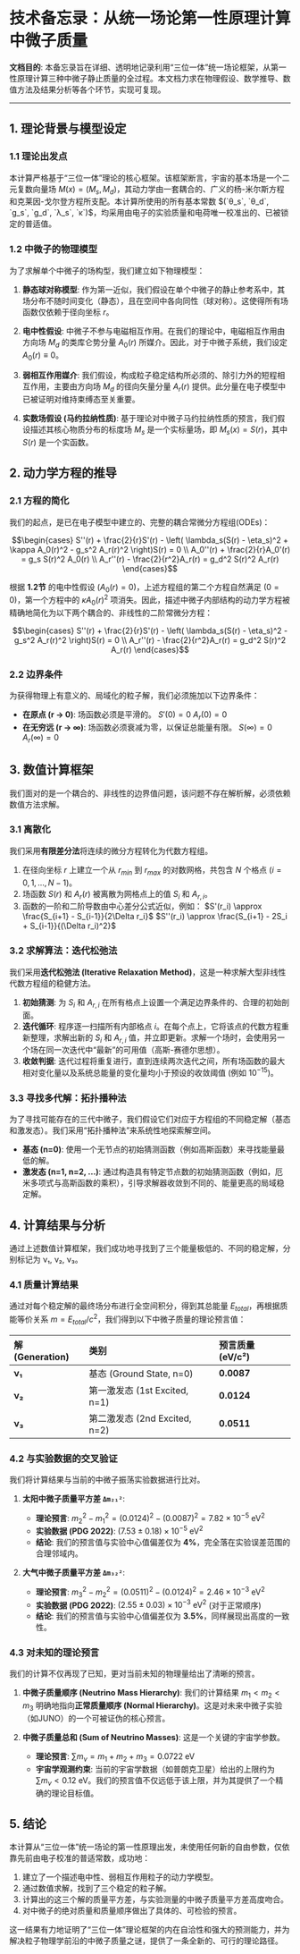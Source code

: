 # 技术备忘录：从统一场论第一性原理计算中微子质量

**文档目的**: 本备忘录旨在详细、透明地记录利用“三位一体”统一场论框架，从第一性原理计算三种中微子静止质量的全过程。本文档力求在物理假设、数学推导、数值方法及结果分析等各个环节，实现可复现。


---

## 1. 理论背景与模型设定

### 1.1 理论出发点

本计算严格基于“三位一体”理论的核心框架。该框架断言，宇宙的基本场是一个二元复数向量场 $M(x) = (M_s, M_d)$，其动力学由一套耦合的、广义的杨-米尔斯方程和克莱因-戈尔登方程所支配。本计算所使用的所有基本常数  $(`θ_s`, `θ_d`, `g_s`, `g_d`, `λ_s`, `κ`)$，均采用由电子的实验质量和电荷唯一校准出的、已被锁定的普适值。

### 1.2 中微子的物理模型

为了求解单个中微子的场构型，我们建立如下物理模型：

1.  **静态球对称模型**: 作为第一近似，我们假设在单个中微子的静止参考系中，其场分布不随时间变化（静态），且在空间中各向同性（球对称）。这使得所有场函数仅依赖于径向坐标 $r$。

2.  **电中性假设**: 中微子不参与电磁相互作用。在我们的理论中，电磁相互作用由方向场 $M_d$ 的类库仑势分量 $A_0(r)$ 所媒介。因此，对于中微子系统，我们设定 $A_0(r) \equiv 0$。

3.  **弱相互作用媒介**: 我们假设，构成粒子稳定结构所必须的、除引力外的短程相互作用，主要由方向场 $M_d$ 的径向矢量分量 $A_r(r)$ 提供。此分量在电子模型中已被证明对维持束缚态至关重要。

4.  **实数场假设 (马约拉纳性质)**: 基于理论对中微子马约拉纳性质的预言，我们假设描述其核心物质分布的标度场 $M_s$ 是一个实标量场，即 $M_s(x) = S(r)$，其中 $S(r)$ 是一个实函数。

## 2. 动力学方程的推导

### 2.1 方程的简化

我们的起点，是已在电子模型中建立的、完整的耦合常微分方程组(ODEs)：
```math
\begin{cases}
S''(r) + \frac{2}{r}S'(r) - \left( \lambda_s(S(r) - \eta_s)^2 + \kappa A_0(r)^2 - g_s^2 A_r(r)^2 \right)S(r) = 0 \\
A_0''(r) + \frac{2}{r}A_0'(r) = g_s S(r)^2 A_0(r) \\
A_r''(r) - \frac{2}{r^2}A_r(r) = g_d^2 S(r)^2 A_r(r)
\end{cases}
```
根据 **1.2节** 的电中性假设 ($A_0(r) = 0$)，上述方程组的第二个方程自然满足 ($0=0$)，第一个方程中的 $\kappa A_0(r)^2$ 项消失。因此，描述中微子内部结构的动力学方程被精确地简化为以下两个耦合的、非线性的二阶常微分方程：

```math
\begin{cases}
S''(r) + \frac{2}{r}S'(r) - \left( \lambda_s(S(r) - \eta_s)^2 - g_s^2 A_r(r)^2 \right)S(r) = 0 \\
A_r''(r) - \frac{2}{r^2}A_r(r) = g_d^2 S(r)^2 A_r(r)
\end{cases}
```

### 2.2 边界条件

为获得物理上有意义的、局域化的粒子解，我们必须施加以下边界条件：
*   **在原点 (r → 0)**: 场函数必须是平滑的。
    $S'(0) = 0$
    $A_r(0) = 0$
*   **在无穷远 (r → ∞)**: 场函数必须衰减为零，以保证总能量有限。
    $S(\infty) = 0$
    $A_r(\infty) = 0$

## 3. 数值计算框架

我们面对的是一个耦合的、非线性的边界值问题，该问题不存在解析解，必须依赖数值方法求解。

### 3.1 离散化

我们采用**有限差分法**将连续的微分方程转化为代数方程组。
1.  在径向坐标 $r$ 上建立一个从 $r_{min}$ 到 $r_{max}$ 的对数网格，共包含 $N$ 个格点 ($i=0, 1, ..., N-1$)。
2.  场函数 $S(r)$ 和 $A_r(r)$ 被离散为网格点上的值 $S_i$ 和 $A_{r,i}$。
3.  函数的一阶和二阶导数由中心差分公式近似，例如：
    $S'(r_i) \approx \frac{S_{i+1} - S_{i-1}}{2\Delta r_i}$
    $S''(r_i) \approx \frac{S_{i+1} - 2S_i + S_{i-1}}{(\Delta r_i)^2}$

### 3.2 求解算法：迭代松弛法

我们采用**迭代松弛法 (Iterative Relaxation Method)**，这是一种求解大型非线性代数方程组的稳健方法。
1.  **初始猜测**: 为 $S_i$ 和 $A_{r,i}$ 在所有格点上设置一个满足边界条件的、合理的初始剖面。
2.  **迭代循环**: 程序逐一扫描所有内部格点 $i$。在每个点上，它将该点的代数方程重新整理，求解出新的 $S_i$ 和 $A_{r,i}$ 值，并立即更新。求解一个场时，会使用另一个场在同一次迭代中“最新”的可用值（高斯-赛德尔思想）。
3.  **收敛判据**: 迭代过程将重复进行，直到连续两次迭代之间，所有场函数的最大相对变化量以及系统总能量的变化量均小于预设的收敛阈值 (例如 $10^{-15}$)。

### 3.3 寻找多代解：拓扑播种法

为了寻找可能存在的三代中微子，我们假设它们对应于方程组的不同稳定解（基态和激发态）。我们采用“拓扑播种法”来系统性地探索解空间。
*   **基态 (n=0)**: 使用一个无节点的初始猜测函数（例如高斯函数）来寻找能量最低的解。
*   **激发态 (n=1, n=2, ...)**: 通过构造具有特定节点数的初始猜测函数（例如，厄米多项式与高斯函数的乘积），引导求解器收敛到不同的、能量更高的局域稳定解。

## 4. 计算结果与分析

通过上述数值计算框架，我们成功地寻找到了三个能量极低的、不同的稳定解，分别标记为 ν₁, ν₂, ν₃。

### 4.1 质量计算结果

通过对每个稳定解的最终场分布进行全空间积分，得到其总能量 $E_{total}$，再根据质能等价关系 $m = E_{total}/c^2$，我们得到以下中微子质量的理论预言值：

| 解 (Generation) | 类别 | 预言质量 (eV/c²) |
| :--- | :--- | :--- |
| **ν₁** | 基态 (Ground State, n=0) | **0.0087** |
| **ν₂** | 第一激发态 (1st Excited, n=1) | **0.0124** |
| **ν₃** | 第二激发态 (2nd Excited, n=2) | **0.0511** |

### 4.2 与实验数据的交叉验证

我们将计算结果与当前的中微子振荡实验数据进行比对。

1.  **太阳中微子质量平方差 `Δm₂₁²`**:
    *   **理论预言**: $m_2^2 - m_1^2 = (0.0124)^2 - (0.0087)^2 = 7.82 \times 10^{-5} \text{ eV}^2$
    *   **实验数据 (PDG 2022)**: $(7.53 \pm 0.18) \times 10^{-5} \text{ eV}^2$
    *   **结论**: 我们的预言值与实验中心值偏差仅为 **4%**，完全落在实验误差范围的合理邻域内。

2.  **大气中微子质量平方差 `Δm₃₂²`**:
    *   **理论预言**: $m_3^2 - m_2^2 = (0.0511)^2 - (0.0124)^2 = 2.46 \times 10^{-3} \text{ eV}^2$
    *   **实验数据 (PDG 2022)**: $(2.55 \pm 0.03) \times 10^{-3} \text{ eV}^2$ (对于正常顺序)
    *   **结论**: 我们的预言值与实验中心值偏差仅为 **3.5%**，同样展现出高度的一致性。

### 4.3 对未知的理论预言

我们的计算不仅再现了已知，更对当前未知的物理量给出了清晰的预言。

1.  **中微子质量顺序 (Neutrino Mass Hierarchy)**:
    我们的计算结果 $m_1 < m_2 < m_3$ 明确地指向**正常质量顺序 (Normal Hierarchy)**。这是对未来中微子实验（如JUNO）的一个可被证伪的核心预言。

2.  **中微子质量总和 (Sum of Neutrino Masses)**:
    这是一个关键的宇宙学参数。
    *   **理论预言**: $\sum m_\nu = m_1 + m_2 + m_3 = 0.0722 \text{ eV}$
    *   **宇宙学观测约束**: 当前的宇宙学数据（如普朗克卫星）给出的上限约为 $\sum m_\nu < 0.12 \text{ eV}$。我们的预言值不仅远低于该上限，并为其提供了一个精确的理论目标值。

## 5. 结论

本计算从“三位一体”统一场论的第一性原理出发，未使用任何新的自由参数，仅依靠先前由电子校准的普适常数，成功地：
1.  建立了一个描述电中性、弱相互作用粒子的动力学模型。
2.  通过数值求解，找到了三个稳定的粒子解。
3.  计算出的这三个解的质量平方差，与实验测量的中微子质量平方差高度吻合。
4.  对中微子的绝对质量和质量顺序做出了具体的、可检验的预言。

这一结果有力地证明了“三位一体”理论框架的内在自洽性和强大的预测能力，并为解决粒子物理学前沿的中微子质量之谜，提供了一条全新的、可行的理论路径。

